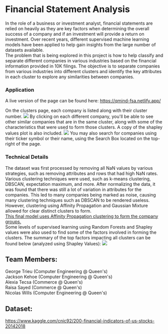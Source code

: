 # Financial Statement Analysis

In the role of a business or investment analyst, financial statements are relied on heavily as they are key factors when determining the overall success of a company and if an investment will provide a return on investment. Over recent years, different supervised machine learning models have been applied to help gain insights from the large number of datasets available.  
The problem that is being explored in this project is how to help classify and separate different companies in various industries based on the financial information provided in 10K filings. The objective is to separate companies from various industries into different clusters and identify the key attributes in each cluster to explore any similarities between companies.

### Application

A live version of the page can be found here: https://qmind-fsa.netlify.app/

On the clusters page, each company is listed along with their cluster number.
<img src="https://i.imgur.com/ZuLyun0.png">
By clicking on each different company, you'll be able to see other similar companies that are in the same cluster, along with some of the characteristics that were used to form those clusters. A copy of the shapley values plot is also included.
<img src="https://i.imgur.com/ajhivzy.png">
You may also search for companies using their ticker symbol or their name, using the Search Box located on the top-right of the page.

### Technical Details

The dataset was first processed by removing all NaN values by various strategies, such as removing attributes and rows that had high NaN rates.  
Various clustering techniques were used, such as k-means clustering, DBSCAN, expectation maximum, and more. After normalizing the data, it was found that there was still a lot of variation in attributes for the companies. This led to many companies being marked as noise, causing many clustering techniques such as DBSCAN to be rendered useless.  
However, clustering using Affinity Propagation and Gaussian Mixture allowed for clear distinct clusters to form.  
<u>This final model uses Affinity Propagation clustering to form the company groups.</u>  
Some levels of supervised learning using Random Forests and Shapley values were also used to find some of the factors involved in forming the clusters.
The summary of the top factors impacting all clusters can be found below (analyzed using Shapley Values):
<img src="https://i.imgur.com/Y0lrHB3.png">

## Team Members:

George Trieu (Computer Engineering @ Queen's)  
Jackson Kehoe (Computer Engineering @ Queen's)  
Alexia Tecsa (Commerce @ Queen's)  
Raisa Sayed (Commerce @ Queen's)  
Nicolas Wills (Computer Engineering @ Queen's)

## Dataset:

https://www.kaggle.com/cnic92/200-financial-indicators-of-us-stocks-20142018
